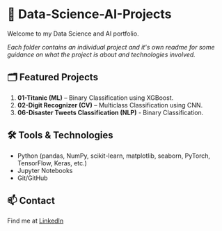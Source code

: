 # 🧠 Data-Science-AI-Projects

Welcome to my Data Science and AI portfolio.

*Each folder contains an individual project and it's own readme for some guidance on what the project is about and technologies involved.*

## 🗂️ Featured Projects
1. **01-Titanic (ML)** – Binary Classification using XGBoost.
2. **02-Digit Recognizer (CV)** – Multiclass Classification using CNN.
3. **06-Disaster Tweets Classification (NLP)** - Binary Classification.

## 🛠️ Tools & Technologies

- Python (pandas, NumPy, scikit-learn, matplotlib, seaborn, PyTorch, TensorFlow, Keras, etc.)
- Jupyter Notebooks
- Git/GitHub

## 📫 Contact

Find me at [LinkedIn](https://www.linkedin.com/in/ignacio-di-bella/)
